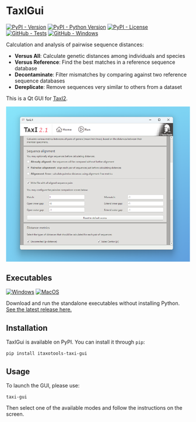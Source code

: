 # TaxIGui

[![PyPI - Version](https://img.shields.io/pypi/v/itaxotools-taxi-gui)](
    https://pypi.org/project/itaxotools-taxi-gui)
[![PyPI - Python Version](https://img.shields.io/pypi/pyversions/itaxotools-taxi-gui)](
    https://pypi.org/project/itaxotools-taxi-gui)
[![PyPI - License](https://img.shields.io/pypi/l/itaxotools-taxi-gui)](
    https://pypi.org/project/itaxotools-taxi-gui)
[![GitHub - Tests](https://img.shields.io/github/actions/workflow/status/iTaxoTools/TaxIGui/test.yml?label=tests)](
    https://github.com/iTaxoTools/TaxIGui/actions/workflows/test.yml)
[![GitHub - Windows](https://img.shields.io/github/actions/workflow/status/iTaxoTools/TaxIGui/windows.yml?label=windows)](
    https://github.com/iTaxoTools/TaxIGui/actions/workflows/windows.yml)

Calculation and analysis of pairwise sequence distances:

- **Versus All**: Calculate genetic distances among individuals and species
- **Versus Reference**: Find the best matches in a reference sequence database
- **Decontaminate**: Filter mismatches by comparing against two reference sequence databases
- **Dereplicate**: Remove sequences very similar to others from a dataset

This is a Qt GUI for [TaxI2](https://github.com/iTaxoTools/TaxI2).

![Screenshot](images/screenshot.png)

## Executables

[![Windows](https://img.shields.io/badge/Windows-blue.svg?style=for-the-badge&logo=windows)](
    https://github.com/iTaxoTools/TaxIGui/releases/latest)
[![MacOS](https://img.shields.io/badge/macOS-gray.svg?style=for-the-badge&logo=apple)](
    https://github.com/iTaxoTools/TaxIGui/releases/latest)

Download and run the standalone executables without installing Python.</br>
[See the latest release here.](https://github.com/iTaxoTools/TaxIGui/releases/latest)

## Installation

TaxIGui is available on PyPI. You can install it through `pip`:

```
pip install itaxotools-taxi-gui
```

## Usage

To launch the GUI, please use:
```
taxi-gui
```

Then select one of the available modes and follow the instructions on the screen.
